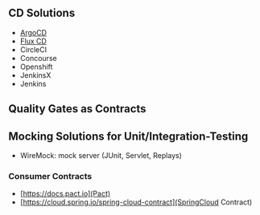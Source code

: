 ## CD Solutions

- [ArgoCD](https://argoproj.github.io/cd/)
- [Flux CD](https://fluxcd.io)
- CircleCI
- Concourse
- Openshift
- JenkinsX
- Jenkins

## Quality Gates as Contracts

## Mocking Solutions for Unit/Integration-Testing

- WireMock: mock server (JUnit, Servlet, Replays)

### Consumer Contracts

- [https://docs.pact.io](Pact)
- [https://cloud.spring.io/spring-cloud-contract](SpringCloud Contract)
